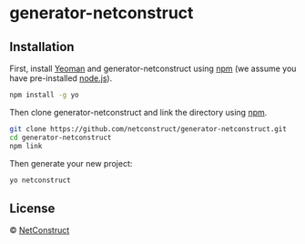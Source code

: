 # generator-netconstruct

## Installation

First, install [Yeoman](http://yeoman.io) and generator-netconstruct using [npm](https://www.npmjs.com/) (we assume you have pre-installed [node.js](https://nodejs.org/)).

```bash
npm install -g yo
```

Then clone generator-netconstruct and link the directory using [npm](https://www.npmjs.com/).

```bash
git clone https://github.com/netconstruct/generator-netconstruct.git
cd generator-netconstruct
npm link
```

Then generate your new project:

```bash
yo netconstruct
```

## License

 © [NetConstruct](http://www.netconstruct.co.uk)

